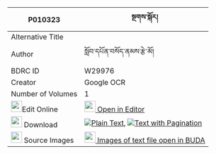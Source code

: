 |P010323|སྔགས་སྐོར། 
| --- | --- 
|Alternative Title |
|Author| སློབ་དཔོན་བསོད་ནམས་རྩེ་མོ།
|BDRC ID | W29976
|Creator | Google OCR
|Number of Volumes| 1
|<img width="25" src="https://img.icons8.com/color/25/000000/edit-property.png">Edit Online| [<img width="25" src="https://avatars.githubusercontent.com/u/45091458?s=200&v=4"> Open in Editor](http://editor.openpecha.org/P010323)
|<img width="25" src="https://img.icons8.com/fluent/48/000000/download-2.png"/>  Download | [![](https://img.icons8.com/color/20/000000/txt.png)Plain Text](https://github.com/Openpecha/P010323/releases/download/v1/ngak_kor_plain_P010323.zip), [![](https://img.icons8.com/color/20/000000/txt.png)Text with Pagination](https://github.com/Openpecha/P010323/releases/download/v1/ngak_kor_pages_P010323.zip)
|<img width="25" src="https://img.icons8.com/plasticine/100/000000/pictures-folder.png"/>  Source Images | [<img width="25" src="https://library.bdrc.io/icons/BUDA-small.svg"> Images of text file open in BUDA](https://library.bdrc.io/show/bdr:W29976)